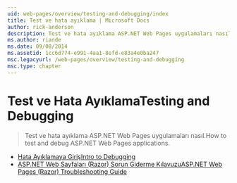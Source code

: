 ```yaml
---
uid: web-pages/overview/testing-and-debugging/index
title: Test ve hata ayıklama | Microsoft Docs
author: rick-anderson
description: Test ve hata ayıklama ASP.NET Web Pages uygulamaları nasıl.
ms.author: riande
ms.date: 09/08/2014
ms.assetid: 1cc6d774-e991-4aa1-8efd-e83a4e0ba247
msc.legacyurl: /web-pages/overview/testing-and-debugging
msc.type: chapter
---
```

<a name="testing-and-debugging"></a><span data-ttu-id="109e4-103">Test ve Hata Ayıklama</span><span class="sxs-lookup"><span data-stu-id="109e4-103">Testing and Debugging</span></span>
====================
> <span data-ttu-id="109e4-104">Test ve hata ayıklama ASP.NET Web Pages uygulamaları nasıl.</span><span class="sxs-lookup"><span data-stu-id="109e4-104">How to test and debug ASP.NET Web Pages applications.</span></span>


- [<span data-ttu-id="109e4-105">Hata Ayıklamaya Giriş</span><span class="sxs-lookup"><span data-stu-id="109e4-105">Intro to Debugging</span></span>](introduction-to-debugging.md)
- [<span data-ttu-id="109e4-106">ASP.NET Web Sayfaları (Razor) Sorun Giderme Kılavuzu</span><span class="sxs-lookup"><span data-stu-id="109e4-106">ASP.NET Web Pages (Razor) Troubleshooting Guide</span></span>](aspnet-web-pages-razor-troubleshooting-guide.md)
